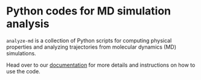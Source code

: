 
# Python codes for MD simulation analysis

`analyze-md` is a collection of Python scripts for computing physical properties and analyzing trajectories from
molecular dynamics (MD) simulations.

Head over to our [documentation](https://omidshy.github.io/analyze-md/) for more details and instructions on how to use the code.